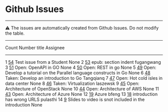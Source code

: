 # Github Issues

---

:warning: The issues are automatically created from Github Issues.
Do not modify the table.

---

<div class="smalltable">

  Count   Number                                                        title                                                                Assignee
  ------- ------------------------------------------------------------- -------------------------------------------------------------------- ------------
  1       [54](https://github.com/cloudmesh-community/book/issues/54)   Test issue from a Student                                            None
  2       [53](https://github.com/cloudmesh-community/book/issues/53)   epub: section indent                                                 fugangwang
  3       [51](https://github.com/cloudmesh-community/book/issues/51)   Open: OpenAPI in GO                                                  None
  4       [50](https://github.com/cloudmesh-community/book/issues/50)   Open: REST in go                                                     None
  5       [49](https://github.com/cloudmesh-community/book/issues/49)   Open: Develop a tutorial on the Parallel language constructs in Go   None
  6       [48](https://github.com/cloudmesh-community/book/issues/48)   Taken: Develop an introduction to Go                                 Tangqianq
  7       [47](https://github.com/cloudmesh-community/book/issues/47)   Open: Hot cold isles in data center                                  None
  8       [46](https://github.com/cloudmesh-community/book/issues/46)   Taken: Virtualization                                                laszewsk
  9       [45](https://github.com/cloudmesh-community/book/issues/45)   Open: Architecture of OpenStack                                      None
  10      [44](https://github.com/cloudmesh-community/book/issues/44)   Open: Architecture of AWS                                            None
  11      [43](https://github.com/cloudmesh-community/book/issues/43)   Open: Architecture of Azure                                          None
  12      [19](https://github.com/cloudmesh-community/book/issues/19)   Azure                                                                bfeng
  13      [18](https://github.com/cloudmesh-community/book/issues/18)   introduction has wrong URLS                                          pulasthi
  14      [9](https://github.com/cloudmesh-community/book/issues/9)     Slides to video is snot included in the introduction                 None

</div>

